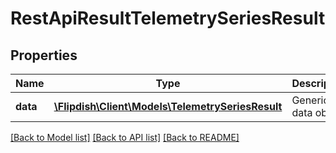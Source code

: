 # RestApiResultTelemetrySeriesResult

## Properties
Name | Type | Description | Notes
------------ | ------------- | ------------- | -------------
**data** | [**\Flipdish\\Client\Models\TelemetrySeriesResult**](TelemetrySeriesResult.md) | Generic data object. | 

[[Back to Model list]](../README.md#documentation-for-models) [[Back to API list]](../README.md#documentation-for-api-endpoints) [[Back to README]](../README.md)


